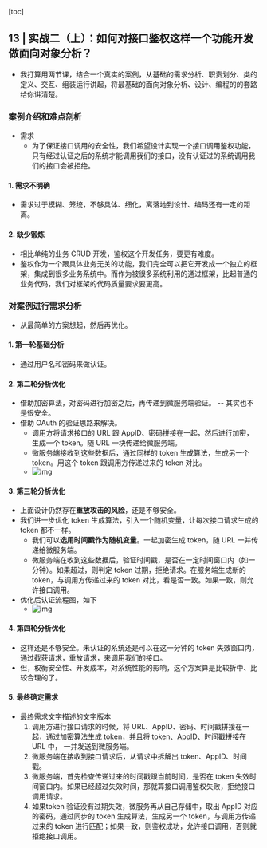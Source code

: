 [toc]

## 13 | 实战二（上）：如何对接口鉴权这样一个功能开发做面向对象分析？

-   我打算用两节课，结合一个真实的案例，从基础的需求分析、职责划分、类的定义、交互、组装运行讲起，将最基础的面向对象分析、设计、编程的的套路给你讲清楚。

### 案例介绍和难点剖析

-   需求
    -   为了保证接口调用的安全性，我们希望设计实现一个接口调用鉴权功能，只有经过认证之后的系统才能调用我们的接口，没有认证过的系统调用我们的接口会被拒绝。

#### 1. 需求不明确

-   需求过于模糊、笼统，不够具体、细化，离落地到设计、编码还有一定的距离。 

#### 2. 缺少锻炼

-   相比单纯的业务 CRUD 开发，鉴权这个开发任务，要更有难度。
-   鉴权作为一个跟具体业务无关的功能，我们完全可以把它开发成一个独立的框架，集成到很多业务系统中。而作为被很多系统利用的通过框架，比起普通的业务代码，我们对框架的代码质量要求要更高。

### 对案例进行需求分析

-   从最简单的方案想起，然后再优化。

#### 1. 第一轮基础分析

-   通过用户名和密码来做认证。

#### 2. 第二轮分析优化

-   借助加密算法，对密码进行加密之后，再传递到微服务端验证。 -- 其实也不是很安全。
-   借助 OAuth 的验证思路来解决。
    -   调用方将请求接口的 URL 跟 AppID、密码拼接在一起，然后进行加密，生成一个 token。随 URL 一块传递给微服务端。
    -   微服务端接收到这些数据后，通过同样的 token 生成算法，生成另一个 token。用这个 token 跟调用方传递过来的 token 对比。
    -   ![img](imgs/b79c33b0cecc93f60dc1aff15e02be39-20191219232926622.jpg)

#### 3. 第三轮分析优化

-   上面设计仍然存在**重放攻击的风险**，还是不够安全。
-   我们进一步优化 token 生成算法，引入一个随机变量，让每次接口请求生成的 token 都不一样。
    -   我们可以**选用时间戳作为随机变量**。一起加密生成 token，随 URL 一并传递给微服务端。
    -   微服务端在收到这些数据后，验证时间戳，是否在一定时间窗口内（如一分钟）。如果超过，则判定 token 过期，拒绝请求。在服务端生成新的 token，与调用方传递过来的 token 对比，看是否一致。如果一致，则允许接口调用。
-   优化后认证流程图，如下
    -   ![img](imgs/99c36cc37a7b36716b1d8baea7cb7bb0.jpg)

#### 4. 第四轮分析优化

-   这样还是不够安全。未认证的系统还是可以在这一分钟的 token 失效窗口内，通过截获请求，重放请求，来调用我们的接口。
-   但，权衡安全性、开发成本，对系统性能的影响，这个方案算是比较折中、比较合理的了。

#### 5. 最终确定需求

-   最终需求文字描述的文字版本
    1.  调用方进行接口请求的时候，将 URL、AppID、密码、时间戳拼接在一起，通过加密算法生成 token，并且将 token、AppID、时间戳拼接在 URL 中， 一并发送到微服务端。
    2.  微服务端在接收到接口请求后，从请求中拆解出 token、AppID、时间戳。
    3.  微服务端，首先检查传递过来的时间戳跟当前时间，是否在 token 失效时间窗口内。如果已经超过失效时间，那就算接口调用鉴权失败，拒绝接口调用请求。
    4.  如果token 验证没有过期失效，微服务再从自己存储中，取出 AppID 对应的密码，通过同步的 token 生成算法，生成另一个 token，与调用方传递过来的 token 进行匹配；如果一致，则鉴权成功，允许接口调用，否则就拒绝接口调用。